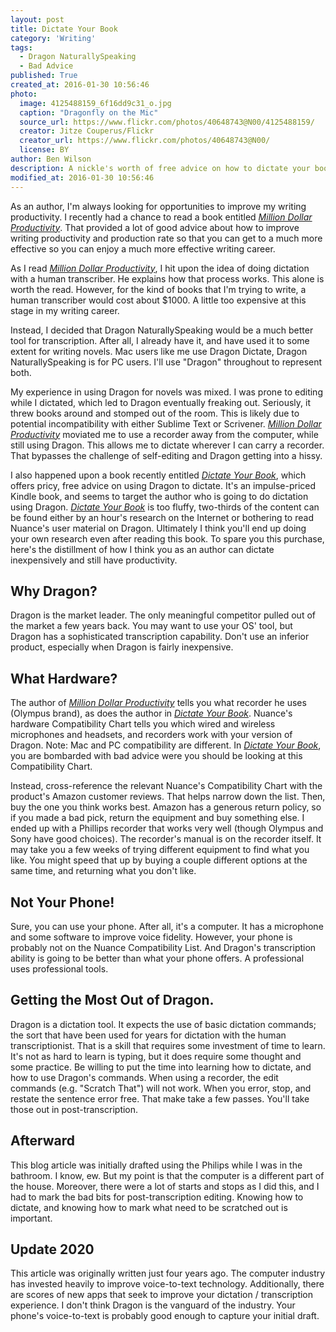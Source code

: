 ```yaml
---
layout: post
title: Dictate Your Book
category: 'Writing'
tags:
  - Dragon NaturallySpeaking
  - Bad Advice
published: True
created_at: 2016-01-30 10:56:46
photo:
  image: 4125488159_6f16dd9c31_o.jpg
  caption: "Dragonfly on the Mic"
  source_url: https://www.flickr.com/photos/40648743@N00/4125488159/
  creator: Jitze Couperus/Flickr
  creator_url: https://www.flickr.com/photos/40648743@N00/
  license: BY
author: Ben Wilson
description: A nickle's worth of free advice on how to dictate your book using Dragon NaturallySpeaking or Dragon Dictate.
modified_at: 2016-01-30 10:56:46
---
```


As an author, I'm always looking for opportunities to improve my writing productivity. I recently had a chance to read a book entitled *[Million Dollar Productivity][mdp]*. That provided a lot of good advice about how to improve writing productivity and production rate so that you can get to a much more effective so you can enjoy a much more effective writing career.

<!-- more -->

As I read *[Million Dollar Productivity][mdp]*, I hit upon the idea of doing dictation with a human transcriber. He explains how that process works. This alone is worth the read. However, for the kind of books that I'm trying to write, a human transcriber would cost about $1000. A little too expensive at this stage in my writing career.

Instead, I decided that Dragon NaturallySpeaking would be a much better tool for transcription. After all, I already have it, and have used it to some extent for writing novels. Mac users like me use Dragon Dictate, Dragon NaturallySpeaking is for PC users. I'll use "Dragon" throughout to represent both.

My experience in using Dragon for novels was mixed. I was prone to editing while I dictated, which led to Dragon eventually freaking out. Seriously, it threw books around and stomped out of the room. This is likely due to potential incompatibility with either Sublime Text or Scrivener. *[Million Dollar Productivity][mdp]* moviated me to use a recorder away from the computer, while still using Dragon. This allows me to dictate wherever I can carry a recorder. That bypasses the challenge of self-editing and Dragon getting into a hissy.

I also happened upon a book recently entitled *[Dictate Your Book][dictate]*, which offers pricy, free advice on using Dragon to dictate. It's an impulse-priced Kindle book, and seems to target the author who is going to do dictation using Dragon. *[Dictate Your Book][dictate]* is too fluffy, two-thirds of the content can be found either by an hour's research on the Internet or bothering to read Nuance's user material on Dragon. Ultimately I think you'll end up doing your own research even after reading this book. To spare you this purchase, here's the distillment of how I think you as an author can dictate inexpensively and still have productivity.

## Why Dragon?

Dragon is the market leader. The only meaningful competitor pulled out of the market a few years back. You may want to use your OS' tool, but Dragon has a sophisticated transcription capability. Don't use an inferior product, especially when Dragon is fairly inexpensive.

## What Hardware?

[mdp]: https://amzn.to/2CrZ592
[dictate]: https://amzn.to/3jDF2VQ

The author of *[Million Dollar Productivity][mdp]* tells you what recorder he uses (Olympus brand), as does the author in *[Dictate Your Book][dictate]*. Nuance's hardware Compatibility Chart tells you which wired and wireless microphones and headsets, and recorders work with your version of Dragon. Note: Mac and PC compatibility are different. In *[Dictate Your Book][dictate]*, you are bombarded with bad advice were you should be looking at this Compatibility Chart.

Instead, cross-reference the relevant Nuance's Compatibility Chart with the product's Amazon customer reviews. That helps narrow down the list. Then, buy the one you think works best. Amazon has a generous return policy, so if you made a bad pick, return the equipment and buy something else. I ended up with a Phillips recorder that works very well (though Olympus and Sony have good choices). The recorder's manual is on the recorder itself. It may take you a few weeks of trying different equipment to find what you like. You might speed that up by buying a couple different options at the same time, and returning what you don't like.

## Not Your Phone!

Sure, you can use your phone. After all, it's a computer. It has a microphone and some software to improve voice fidelity. However, your phone is probably not on the Nuance Compatibility List. And Dragon's transcription ability is going to be better than what your phone offers. A professional uses professional tools.

## Getting the Most Out of Dragon.

Dragon is a dictation tool. It expects the use of basic dictation commands; the sort that have been used for years for dictation with the human transcriptionist. That is a skill that requires some investment of time to learn. It's not as hard to learn is typing, but it does require some thought and some practice. Be willing to put the time into learning how to dictate, and how to use Dragon's commands. When using a recorder, the edit commands (e.g. "Scratch That") will not work. When you error, stop, and restate the sentence error free. That make take a few passes. You'll take those out in post-transcription.

## Afterward

This blog article was initially drafted using the Philips while I was in the bathroom. I know, ew. But my point is that the computer is a different part of the house. Moreover, there were a lot of starts and stops as I did this, and I had to mark the bad bits for post-transcription editing. Knowing how to dictate, and knowing how to mark what need to be scratched out is important.

## Update 2020

This article was originally written just four years ago. The computer industry has invested heavily to improve voice-to-text technology. Additionally, there are scores of new apps that seek to improve your dictation / transcription experience. I don't think Dragon is the vanguard of the industry. Your phone's voice-to-text is probably good enough to capture your initial draft.
